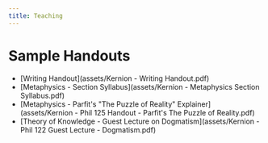```yaml
---
title: Teaching
---
```


# Sample Handouts

- [Writing Handout](assets/Kernion - Writing Handout.pdf)
- [Metaphysics - Section Syllabus](assets/Kernion - Metaphysics Section Syllabus.pdf)
- [Metaphysics - Parfit's "The Puzzle of Reality" Explainer](assets/Kernion - Phil 125 Handout - Parfit's The Puzzle of Reality.pdf)
- [Theory of Knowledge - Guest Lecture on Dogmatism](assets/Kernion - Phil 122 Guest Lecture - Dogmatism.pdf)
